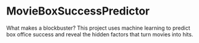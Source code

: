 # MovieBoxSuccessPredictor
What makes a blockbuster? This project uses machine learning to predict box office success and reveal the hidden factors that turn movies into hits.
